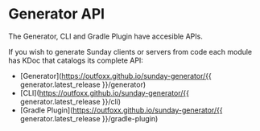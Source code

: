 # Generator API

The Generator, CLI and Gradle Plugin have accesible APIs.

If you wish to generate Sunday clients or servers from code each module has KDoc that catalogs its complete API:

* [Generator](https://outfoxx.github.io/sunday-generator/{{ generator.latest_release }}/generator)
* [CLI](https://outfoxx.github.io/sunday-generator/{{ generator.latest_release }}/cli)
* [Gradle Plugin](https://outfoxx.github.io/sunday-generator/{{ generator.latest_release }}/gradle-plugin)
